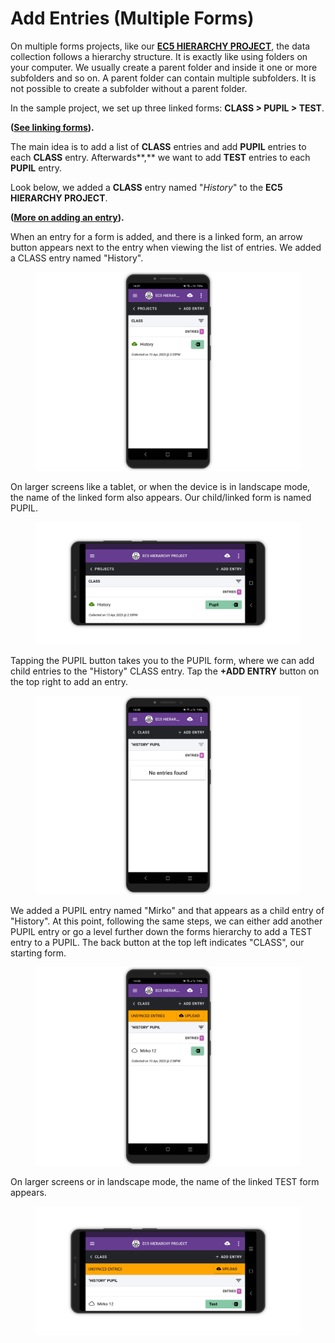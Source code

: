 # Add Entries (Multiple Forms)

On multiple forms projects, like our [**EC5 HIERARCHY PROJECT**](https://five.epicollect.net/project/ec5-hierarchy-project), the data collection follows a hierarchy structure. It is exactly like using folders on your computer. We usually create a parent folder and inside it one or more subfolders and so on. A parent folder can contain multiple subfolders. It is not possible to create a subfolder without a parent folder.

In the sample project, we set up three linked forms: **CLASS > PUPIL > TEST**.

**(**[**See linking forms**](../formbuilder/multiple-forms.md)**).**

The main idea is to add a list of **CLASS** entries and add **PUPIL** entries to each **CLASS** entry. Afterwards**,** we want to add **TEST** entries to each **PUPIL** entry.

Look below, we added a **CLASS** entry named "_History_" to the **EC5 HIERARCHY PROJECT**.&#x20;

**(**[**More on adding an entry**](add-an-entry.md)**).**

When an entry for a form is added, and there is a linked form, an arrow button appears next to the entry when viewing the list of entries. We added a CLASS entry named "History".

<figure><img src="../.gitbook/assets/20230413_144036453_1.png" alt=""><figcaption></figcaption></figure>

On larger screens like a tablet, or when the device is in landscape mode, the name of the linked form also appears. Our child/linked form is named PUPIL.

<figure><img src="../.gitbook/assets/20230413_144036057_1.png" alt=""><figcaption></figcaption></figure>

Tapping the PUPIL button takes you to the PUPIL form, where we can add child entries to the "History" CLASS entry. Tap the **+ADD ENTRY** button on the top right to add an entry.

<figure><img src="../.gitbook/assets/20230413_144037269_1.png" alt=""><figcaption></figcaption></figure>

We added a PUPIL entry named "Mirko" and that appears as a child entry of "History". At this point, following the same steps, we can either add another PUPIL entry or go a level further down the forms hierarchy to add a TEST entry to a PUPIL. The back button at the top left indicates "CLASS", our starting form.

<figure><img src="../.gitbook/assets/20230413_144037694_1.png" alt=""><figcaption></figcaption></figure>

On larger screens or in landscape mode, the name of the linked TEST form appears.

<figure><img src="../.gitbook/assets/20230413_144038076_1.png" alt=""><figcaption></figcaption></figure>
